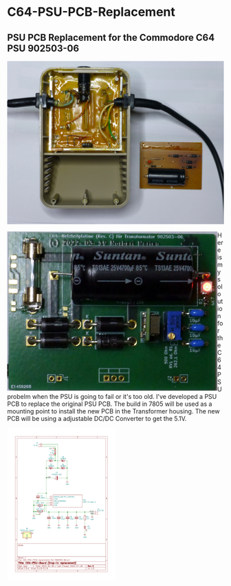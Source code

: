 # C64-PSU-PCB-Replacement

## PSU PCB Replacement for the Commodore C64 PSU 902503-06


![C64 Transformer 902503-06](images/C64%20Transformator%20902503-06.jpg "C64 Transformer 902503-06")

<img align="left" src="images/C64-PSU-PCB-Rev.C-2023-07-26.jpg" title="New PCB for the C64 PSU 902503-06" alt="New PCB for the C64 PSU 902503-06"> Here is my soloution for the C64 PSU probelm when the PSU is going to fail or it's too old. I've developed a PSU PCB to replace the original PSU PCB. The build in 7805 will be used as a mounting point to install the new PCB in the Transformer housing. The new PCB will be using a adjustable DC/DC Converter to get the 5.1V. 

<img align="left" width="50%" src="images/C64-PSU-PCB-Rev.D-Schematic-2023-07-26.jpg" title="Schematic" alt="Schematic">
